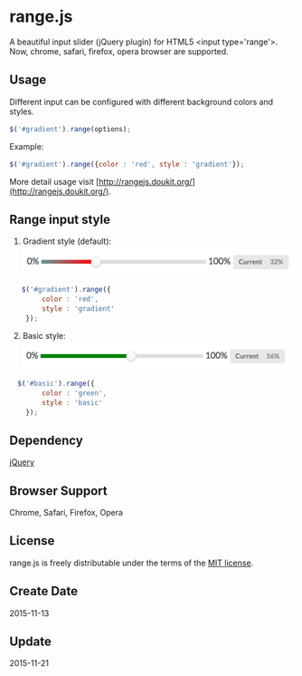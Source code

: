 # range.js
A beautiful input slider (jQuery plugin) for HTML5 &lt;input type='range'&gt;. Now, chrome, safari, firefox, opera browser are supported.

## Usage
Different input can be configured with different background colors and styles.
```javascript
$('#gradient').range(options);
```
Example:
```javascript
$('#gradient').range({color : 'red', style : 'gradient'});
```
More detail usage visit [http://rangejs.doukit.org/](http://rangejs.doukit.org/).

## Range input style
1. Gradient style (default):
![](style/image/gradient.png "gradient style")
```javascript
   $('#gradient').range({
        color : 'red',
        style : 'gradient'
    });
```
2. Basic style:
![](style/image/basic.png "basic style")
```javascript
  $('#basic').range({
        color : 'green',
        style : 'basic'
    });
```

## Dependency
[jQuery](https://jquery.com/)

## Browser Support
Chrome, Safari, Firefox, Opera

## License 
range.js is freely distributable under the terms of the [MIT license](./LICENSE).

## Create Date
2015-11-13

## Update
2015-11-21